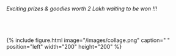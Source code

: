
 
###### Exciting prizes & goodies worth 2 Lakh waiting to be won !!!
<br /><br />
{% include figure.html image="/images/collage.png" caption=" "  position="left" width="200" height="200" %}
